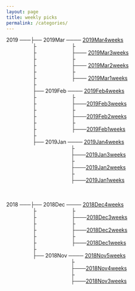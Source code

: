 ```yaml
---
layout: page
title: weekly picks
permalink: /categories/
---
```




2019 ───├── 2019Mar ──── [2019Mar4weeks](../blog/2019/03/Mar4weeks)     
                  ├                        ├  
                  ├                        ├─── [2019Mar3weeks](../blog/2019/03/Mar3weeks)   
                  ├                        ├                           
                  ├                        ├─── [2019Mar2weeks](../blog/2019/03/Mar2weeks)   
                  ├                        ├                           
                  ├                        ├─── [2019Mar1weeks](../blog/2019/03/Mar1weeks)       
                  ├                            
                  ├── 2019Feb ──── [2019Feb4weeks](../blog/2019/02/Feb4weeks)    
                  ├                        ├  
                  ├                        ├───[2019Feb3weeks](../blog/2019/02/Feb3weeks)  
                  ├                        ├                           
                  ├                        ├───[2019Feb2weeks](../blog/2019/02/Feb2weeks)  
                  ├                        ├                           
                  ├                        ├───[2019Feb1weeks](../blog/2019/02/Feb1weeks)  
                  ├                            
                  ├── 2019Jan ──── [2019Jan4weeks](../blog/2019/01/Jan4weeks)    
                                            ├  
                                            ├───[2019Jan3weeks](../blog/2019/01/Jan3weeks)  
                                            ├  
                                            ├───[2019Jan2weeks](../blog/2019/01/Jan2weeks)  
                                            ├  
                                            ├───[2019Jan1weeks](../blog/2019/01/Jan1weeks)  


                    
                    
2018 ───├── 2018Dec ──── [2018Dec4weeks](../blog/2018/12/Dec4weeks)     
                  ├                        ├   
                  ├                        ├───[2018Dec3weeks](../blog/2018/12/Dec3weeks)    
                  ├                        ├  
                  ├                        ├───[2018Dec2weeks](../blog/2018/12/Dec2weeks)    
                  ├                        ├  
                  ├                        ├───[2018Dec1weeks](../blog/2018/12/Dec1weeks)    
                  ├                            
                  ├── 2018Nov ──── [2018Nov5weeks](../blog/2018/11/Nov5weeks)    
                                            ├  
                                            ├───[2018Nov4weeks](../blog/2018/11/Nov4weeks)  
                                            ├  
                                            ├───[2018Nov3weeks](../blog/2018/11/Nov3weeks)  
